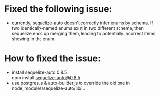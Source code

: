 # Fixed the following issue:
 - currently, sequelize-auto doesn't correctly infer enums by schema. If two identically-named enums exist in two different schema, then sequelize ends up merging them, leading to potentially incorrect items showing in the enum.

# How to fixed the issue:
 - install sequelize-auto 0.8.5\
   npm install sequelize-auto@0.8.5
 - use postgres.js & auto-builder.js  to override the old one in node_modules/sequelize-auto/lib/...

